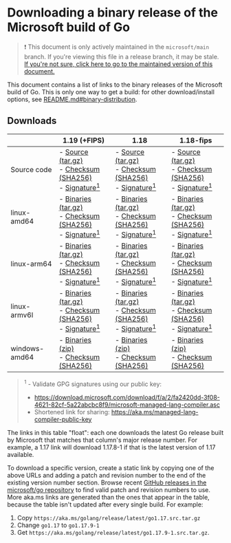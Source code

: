 # Downloading a binary release of the Microsoft build of Go

> ❗ This document is only actively maintained in the `microsoft/main` branch. If you're viewing this file in a release branch, it may be stale. [If you're not sure, click here to go to the maintained version of this document.](https://github.com/microsoft/go/blob/microsoft/main/eng/doc/Downloads.md)

This document contains a list of links to the binary releases of the Microsoft build of Go. This is only one way to get a build: for other download/install options, see [README.md#binary-distribution](/README.md#binary-distribution).

## Downloads

<!-- The following section is generated by 'eng/run.ps1 updatelinktable'. Do not edit by hand. -->
<!-- BEGIN TABLES -->

|   | 1.19 (+FIPS) | 1.18 | 1.18-fips |
| --- | --- | --- | --- |
| Source code | - [Source (tar.gz)](https://aka.ms/golang/release/latest/go1.19.src.tar.gz)<br/>- [Checksum (SHA256)](https://aka.ms/golang/release/latest/go1.19.src.tar.gz.sha256)<br/>- [Signature<sup>1</sup>](https://aka.ms/golang/release/latest/go1.19.src.tar.gz.sig)<br/> | - [Source (tar.gz)](https://aka.ms/golang/release/latest/go1.18.src.tar.gz)<br/>- [Checksum (SHA256)](https://aka.ms/golang/release/latest/go1.18.src.tar.gz.sha256)<br/>- [Signature<sup>1</sup>](https://aka.ms/golang/release/latest/go1.18.src.tar.gz.sig)<br/> |- [Source (tar.gz)](https://aka.ms/golang/release/latest/go1.18-fips.src.tar.gz)<br/>- [Checksum (SHA256)](https://aka.ms/golang/release/latest/go1.18-fips.src.tar.gz.sha256)<br/>- [Signature<sup>1</sup>](https://aka.ms/golang/release/latest/go1.18-fips.src.tar.gz.sig)<br/> |
 linux-amd64 | - [Binaries (tar.gz)](https://aka.ms/golang/release/latest/go1.19.linux-amd64.tar.gz)<br/>- [Checksum (SHA256)](https://aka.ms/golang/release/latest/go1.19.linux-amd64.tar.gz.sha256)<br/>- [Signature<sup>1</sup>](https://aka.ms/golang/release/latest/go1.19.linux-amd64.tar.gz.sig)<br/> | - [Binaries (tar.gz)](https://aka.ms/golang/release/latest/go1.18.linux-amd64.tar.gz)<br/>- [Checksum (SHA256)](https://aka.ms/golang/release/latest/go1.18.linux-amd64.tar.gz.sha256)<br/>- [Signature<sup>1</sup>](https://aka.ms/golang/release/latest/go1.18.linux-amd64.tar.gz.sig)<br/> |- [Binaries (tar.gz)](https://aka.ms/golang/release/latest/go1.18-fips.linux-amd64.tar.gz)<br/>- [Checksum (SHA256)](https://aka.ms/golang/release/latest/go1.18-fips.linux-amd64.tar.gz.sha256)<br/>- [Signature<sup>1</sup>](https://aka.ms/golang/release/latest/go1.18-fips.linux-amd64.tar.gz.sig)<br/> |
 linux-arm64 | - [Binaries (tar.gz)](https://aka.ms/golang/release/latest/go1.19.linux-arm64.tar.gz)<br/>- [Checksum (SHA256)](https://aka.ms/golang/release/latest/go1.19.linux-arm64.tar.gz.sha256)<br/>- [Signature<sup>1</sup>](https://aka.ms/golang/release/latest/go1.19.linux-arm64.tar.gz.sig)<br/> | - [Binaries (tar.gz)](https://aka.ms/golang/release/latest/go1.18.linux-arm64.tar.gz)<br/>- [Checksum (SHA256)](https://aka.ms/golang/release/latest/go1.18.linux-arm64.tar.gz.sha256)<br/>- [Signature<sup>1</sup>](https://aka.ms/golang/release/latest/go1.18.linux-arm64.tar.gz.sig)<br/> |- [Binaries (tar.gz)](https://aka.ms/golang/release/latest/go1.18-fips.linux-arm64.tar.gz)<br/>- [Checksum (SHA256)](https://aka.ms/golang/release/latest/go1.18-fips.linux-arm64.tar.gz.sha256)<br/>- [Signature<sup>1</sup>](https://aka.ms/golang/release/latest/go1.18-fips.linux-arm64.tar.gz.sig)<br/> |
 linux-armv6l | - [Binaries (tar.gz)](https://aka.ms/golang/release/latest/go1.19.linux-armv6l.tar.gz)<br/>- [Checksum (SHA256)](https://aka.ms/golang/release/latest/go1.19.linux-armv6l.tar.gz.sha256)<br/>- [Signature<sup>1</sup>](https://aka.ms/golang/release/latest/go1.19.linux-armv6l.tar.gz.sig)<br/> | - [Binaries (tar.gz)](https://aka.ms/golang/release/latest/go1.18.linux-armv6l.tar.gz)<br/>- [Checksum (SHA256)](https://aka.ms/golang/release/latest/go1.18.linux-armv6l.tar.gz.sha256)<br/>- [Signature<sup>1</sup>](https://aka.ms/golang/release/latest/go1.18.linux-armv6l.tar.gz.sig)<br/> |- [Binaries (tar.gz)](https://aka.ms/golang/release/latest/go1.18-fips.linux-armv6l.tar.gz)<br/>- [Checksum (SHA256)](https://aka.ms/golang/release/latest/go1.18-fips.linux-armv6l.tar.gz.sha256)<br/>- [Signature<sup>1</sup>](https://aka.ms/golang/release/latest/go1.18-fips.linux-armv6l.tar.gz.sig)<br/> |
 windows-amd64 | - [Binaries (zip)](https://aka.ms/golang/release/latest/go1.19.windows-amd64.zip)<br/>- [Checksum (SHA256)](https://aka.ms/golang/release/latest/go1.19.windows-amd64.zip.sha256)<br/> | - [Binaries (zip)](https://aka.ms/golang/release/latest/go1.18.windows-amd64.zip)<br/>- [Checksum (SHA256)](https://aka.ms/golang/release/latest/go1.18.windows-amd64.zip.sha256)<br/> |- [Binaries (zip)](https://aka.ms/golang/release/latest/go1.18-fips.windows-amd64.zip)<br/>- [Checksum (SHA256)](https://aka.ms/golang/release/latest/go1.18-fips.windows-amd64.zip.sha256)<br/> |


<!-- END TABLES -->

> <sup>1</sup> - Validate GPG signatures using our public key:
> * https://download.microsoft.com/download/f/a/2/fa2420dd-3f08-4621-82cf-5a22abcbc8f9/microsoft-managed-lang-compiler.asc
> * Shortened link for sharing: https://aka.ms/managed-lang-compiler-public-key

The links in this table "float": each one downloads the latest Go release built by Microsoft that matches that column's major release number. For example, a 1.17 link will download 1.17.8-1 if that is the latest version of 1.17 available.

To download a specific version, create a static link by copying one of the above URLs and adding a patch and revision number to the end of the existing version number section. Browse recent [GitHub releases in the microsoft/go repository](https://github.com/microsoft/go/releases) to find valid patch and revision numbers to use. More aka.ms links are generated than the ones that appear in the table, because the table isn't updated after every single build. For example:

1. Copy `https://aka.ms/golang/release/latest/go1.17.src.tar.gz`
2. Change `go1.17` to `go1.17.9-1`
3. Get `https://aka.ms/golang/release/latest/go1.17.9-1.src.tar.gz`.
